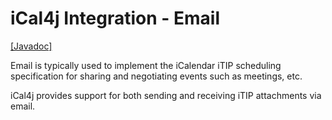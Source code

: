 # iCal4j Integration - Email

[[Javadoc]](https://javadoc.io/doc/org.ical4j/ical4j-integration-mail)

Email is typically used to implement the iCalendar iTIP scheduling specification for sharing and negotiating events
such as meetings, etc.

iCal4j provides support for both sending and receiving iTIP attachments via email.

